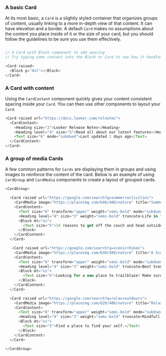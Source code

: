 
<div class="doc-section-divider"></div>

### A basic Card

At its most basic, a `Card` is a slightly styled container that organizes groups of content, usually linking to a more in-depth view of that content. It can have elevation and a border. A default `Card` makes no assumptions about the content you place inside of it or the size of your card, but you should follow the guidelines to be sure you use them effectively.


```js

// A Card with Block component to add spacing
// Try typing some content into the Block or Card to see how it handles content by default

<Card raised>
  <Block p="4xl"></Block>
</Card>
```

<div class="doc-section-divider"></div>

### A Card with content

Using the `CardContent` component quickly gives your content consistent spacing inside your `Card`. You can then use other components to layout your `Card`.

```js
<Card raised url="https://docs.looker.com/relnotes">
  <CardContent>
    <Heading size="2">Looker Release Notes</Heading>
    <Heading level="4" size="5">Read all about our latest features</Heading>
    <Text size="6" mode="subdued">Last updated 3 days ago</Text>
  </CardContent>
</Card>
```

<div class="doc-section-divider"></div>

### A group of media Cards

A few common patterns for `Cards` are displaying them in groups and using images to reinforce the content of the card. Below is an example of using `CardGroup` and `CardMedia` components to create a layout of grouped cards.

```js
<CardGroup>

  <Card raised url="https://google.com/search?q=summer+activities">
    <CardMedia image="https://placeimg.com/640/480/nature" title="Summer Nature"></CardMedia>
    <CardContent>
      <Text size="6" transform="upper" weight="semi-bold" mode="subdued">Summer</Text>
      <Heading level="4" size="3" weight="semi-bold" truncate>Life in The Great Outdoors</Heading>
      <Block mt="xs">
        <Text size="5">10 reasons to get off the couch and head outside this summer.</Text>
      </Block>
    </CardContent>
  </Card>

   <Card raised url="https://google.com/search?q=scenic+hikes">
    <CardMedia image="https://placeimg.com/630/480/nature" title="A Scenic Valley"></CardMedia>
    <CardContent>
      <Text size="6" transform="upper" weight="semi-bold" mode="subdued">Explore</Text>
      <Heading level="4" size="3" weight="semi-bold" truncate>Best Scenic Hikes</Heading>
      <Block mt="xs">
        <Text size="5">Looking for a new place to trailblaze? Make sure it has a great view!</Text>
      </Block>
    </CardContent>
  </Card>

  <Card raised url="https://google.com/search?q=relax+outdoors">
    <CardMedia image="https://placeimg.com/620/480/nature" title="Relaxing Views"></CardMedia>
    <CardContent>
      <Text size="6" transform="upper" weight="semi-bold" mode="subdued">Relax</Text>
      <Heading level="4" size="3" weight="semi-bold" truncate>Mindfull Wilderness</Heading>
      <Block mt="xs">
        <Text size="5">Find a place to find your self.</Text>
      </Block>
    </CardContent>
  </Card>

</CardGroup>
```

